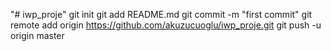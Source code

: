 "# iwp_proje"  git init git add README.md git commit -m "first commit" git remote add origin https://github.com/akuzucuoglu/iwp_proje.git git push -u origin master
